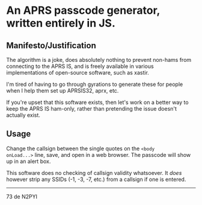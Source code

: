 # An APRS passcode generator, written entirely in JS.

## Manifesto/Justification

The algorithm is a joke, does absolutely nothing to prevent non-hams from
connecting to the APRS IS, and is freely available in various implementations
of open-source software, such as xastir. 

I'm tired of having to go through gyrations to generate these for people when
I help them set up APRSIS32, aprx, etc.

If you're upset that this software exists, then let's work on a better way to
keep the APRS IS ham-only, rather than pretending the issue doesn't actually
exist.

## Usage

Change the callsign between the single quotes on the
<code>&lt;body onLoad...&gt;</code> line, save, and open in a web browser.
The passcode will show up in an alert box.

This software does no checking of callsign validity whatsoever.  It _does_
however strip any SSIDs (-1, -3, -7, etc.) from a callsign if one is entered.

-----

73 de N2PYI
